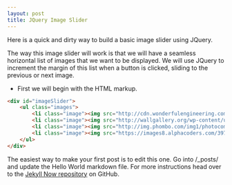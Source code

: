 ```yaml
---
layout: post
title: JQuery Image Slider
---
```


Here is a quick and dirty way to build a basic image slider using JQuery.

The way this image slider will work is that we will have a seamless horizontal list of images that we want to be displayed. We will use JQuery to increment the margin of this list when a button is clicked, sliding to the previous or next image. 

- First we will begin with the HTML markup.

```html
<div id="imageSlider">
	<ul class="images">
		<li class="image"><img src="http://cdn.wonderfulengineering.com/wp-content/uploads/2014/04/space-wallpapers-9.jpg"></li>
		<li class="image"><img src="http://wallgallery.org/wp-content/uploads/2016/05/Space-hd.jpg"></li>
		<li class="image"><img src="http://img.phombo.com/img1/photocombo/5912/602_HD_Space_wallpapers_Various_Sises-18.jpg_Leo.jpg"></li>
		<li class="image"><img src="https://images8.alphacoders.com/397/397989.jpg"></li>
	</ul>
</div>
```


<!-- ![_config.yml]({{ site.baseurl }}/images/config.png) -->

The easiest way to make your first post is to edit this one. Go into /_posts/ and update the Hello World markdown file. For more instructions head over to the [Jekyll Now repository](https://github.com/barryclark/jekyll-now) on GitHub.